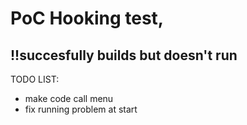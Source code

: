 # PoC Hooking test, 
## !!succesfully builds but doesn't run

TODO LIST:
- make code call menu
- fix running problem at start
